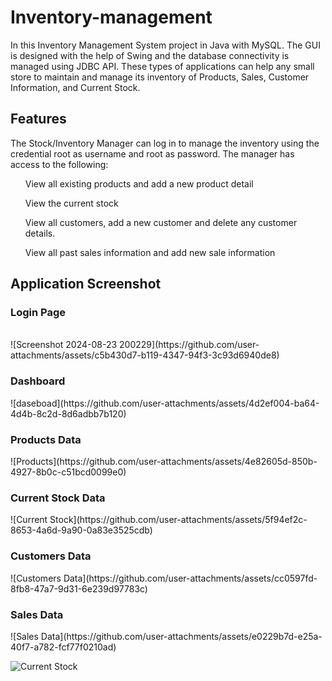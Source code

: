 <h1>Inventory-management</h1>

In this Inventory Management System project in Java with MySQL. The GUI is designed with the help of Swing and the database connectivity is managed using JDBC API. These types of applications can help any small store to maintain and manage its inventory of Products, Sales, Customer Information, and Current Stock.

<h2>Features</h2>
The Stock/Inventory Manager can log in to manage the inventory using the credential root as username and root as password. The manager has access to the following:

<ol>View all existing products and add a new product detail</ol>
<ol>View the current stock</ol>
<ol>View all customers, add a new customer and delete any customer details.</ol>
<ol>View all past sales information and add new sale information</ol>

<h2>Application Screenshot</h2>
<h3>Login Page</h3> 
<br>
![Screenshot 2024-08-23 200229](https://github.com/user-attachments/assets/c5b430d7-b119-4347-94f3-3c93d6940de8)

<h3>Dashboard</h3>
![daseboad](https://github.com/user-attachments/assets/4d2ef004-ba64-4d4b-8c2d-8d6adbb7b120)
<h3>Products Data</h3>
![Products](https://github.com/user-attachments/assets/4e82605d-850b-4927-8b0c-c51bcd0099e0)
<h3>Current Stock Data</h3>
![Current Stock](https://github.com/user-attachments/assets/5f94ef2c-8653-4a6d-9a90-0a83e3525cdb)
<h3>Customers Data</h3>
![Customers Data](https://github.com/user-attachments/assets/cc0597fd-8fb8-47a7-9d31-6e239d97783c)
<h3>Sales Data</h3>
![Sales Data](https://github.com/user-attachments/assets/e0229b7d-e25a-40f7-a782-fcf77f0210ad)

![Current Stock](https://github.com/user-attachments/assets/58c414e5-d956-466e-b6a8-449451b95e6f)






